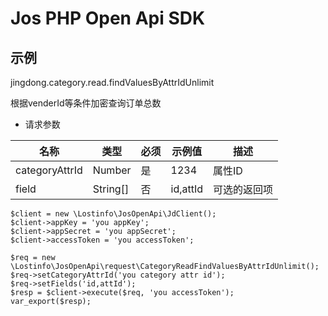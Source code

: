 # Jos PHP Open Api SDK

## 示例

jingdong.category.read.findValuesByAttrIdUnlimit

根据venderId等条件加密查询订单总数

* 请求参数

名称 | 类型 | 必须 | 示例值 | 描述    
---- | --- | --- | --- | ---
categoryAttrId | Number   | 是  | 1234     | 属性ID  
field          | String[] | 否  | id,attId | 可选的返回项

```
$client = new \Lostinfo\JosOpenApi\JdClient();
$client->appKey = 'you appKey';
$client->appSecret = 'you appSecret';
$client->accessToken = 'you accessToken';

$req = new \Lostinfo\JosOpenApi\request\CategoryReadFindValuesByAttrIdUnlimit();
$req->setCategoryAttrId('you category attr id');
$req->setFields('id,attId');
$resp = $client->execute($req, 'you accessToken');
var_export($resp);
```